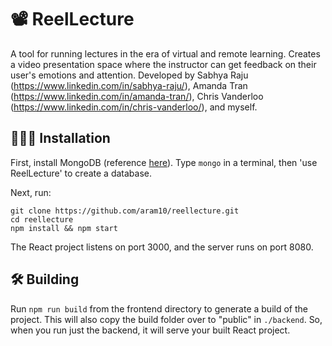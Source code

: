 # 📽 ReelLecture

A tool for running lectures in the era of virtual and remote learning. Creates a video presentation space where the instructor can get feedback on their user's emotions and attention. Developed by Sabhya Raju (https://www.linkedin.com/in/sabhya-raju/), Amanda Tran (https://www.linkedin.com/in/amanda-tran/), Chris Vanderloo (https://www.linkedin.com/in/chris-vanderloo/), and myself.

## 👨🏼‍💻 Installation
First,  install MongoDB (reference [here](https://docs.mongodb.com/manual/installation/)). Type `mongo` in a terminal, then 'use ReelLecture' to create a database.

Next, run:

```
git clone https://github.com/aram10/reellecture.git
cd reellecture
npm install && npm start
```

The React project listens on port 3000, and the server runs on port 8080.

## 🛠 Building

Run `npm run build` from the frontend directory to generate a build of the project. This will also copy the build folder over to "public" in `./backend`. So, when you run just the backend, it will serve your built React project.
